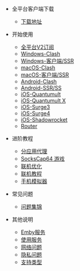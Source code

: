 - 全平台客户端下载

  - [下载地址](/resource/download)

- 开始使用

  - [全平台V2订阅](/docs/v2rayadd)
  - [Windows-Clash](/docs/clashwin)
  - [Windows-客户端/SSR](/docs/win)
  - [macOS-Clash](/docs/clashx)
  - [macOS-客户端/SSR](/docs/mac)
  - [Android-Clash](/docs/Clash-for-Android)
  - [Android-SSR/SS](/docs/android)
  - [iOS-Quantumult](/docs/ios-quan)
  - [iOS-Quantumult X](/docs/ios-quanx)
  - [iOS-Surge3](/docs/ios-surge3)
  - [iOS-Surge4](/docs/surge4)
  - [iOS-Shadowrocket](/docs/ios-shadowrocket)
  - [Router](/docs/router)


- 进阶教程

  - [分应用代理](/advanced/proxifier-ssr)
  - [SocksCap64 游戏](/advanced/sockscap64-ssr)
  - [联机优化](/advanced/nat2)
  - [联机教程](/advanced/lian-ji-jiao-cheng)
  - [手机模拟器](/advanced/mo-ni-qi)

- 常见问题

  - [问题集锦](/other/q-a)

- 其他说明

  - [Emby服务](/other/emby)
  - [使用服务](/other/use-service)
  - [网络问题](/other/net)
  - [隐私问题](/other/privacy)
  - [支持类型](/other/support)
